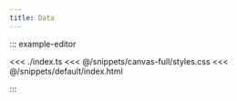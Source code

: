 ```yaml
---
title: Data
---
```


::: example-editor

<<< ./index.ts
<<< @/snippets/canvas-full/styles.css
<<< @/snippets/default/index.html

:::
